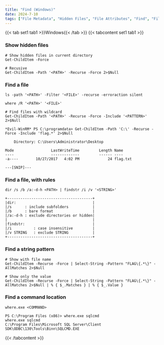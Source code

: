 ```yaml
---
title: "Find (Windows)"
date: 2024-7-10
tags: ["File Metadata", "Hidden Files", "File Attributes", "Find", "Files", "Windows"]
---
```


{{< tab set1 tab1 >}}Windows{{< /tab >}}
{{< tabcontent set1 tab1 >}}

### Show hidden files

```console
# Show hidden files in current directory
Get-ChildItem -Force
```

```console
# Recusive
Get-ChildItem -Path '<PATH>' -Recurse -Force 2>$Null
```

### Find a file

```console
ls -path '<PATH>' -Filter '<FILE>' -recurse -erroraction silent
```

```console
where /R '<PATH>' '<FILE>'
```

```console
# Find files with wildcard
Get-ChildItem -Path '<PATH>' -Recurse -Force -Include '<PATTERN>' 2>$Null
```

```console {class="sample-code"}
*Evil-WinRM* PS C:\programdata> Get-ChildItem -Path 'C:\' -Recurse -Force -Include 'flag.*' 2>$Null

    Directory: C:\Users\Administrator\Desktop

Mode                 LastWriteTime         Length Name
----                 -------------         ------ ----
-a----        10/27/2017   4:02 PM             24 flag.txt

---[SNIP]---
```

### Find a file, with rules

```console
dir /s /b /a:-d-h <PATH> | findstr /i /v '<STRING>'
```

```console
+---------------------------------------+
|dir:                                   |
|/s      : include subfolders           |
|/b      : bare format                  |
|/a:-d-h : exclude directories or hidden|
|                                       |
|findstr:                               |
|/i          : case insensitive         |
|/v STRING   : exclude STRING           |
+---------------------------------------+
```

### Find a string pattern

```console
# Show with file name
Get-ChildItem -Recurse -Force | Select-String -Pattern "FLAG\{.*\}" -AllMatches 2>$Null
```

```console
# Show only the value
Get-ChildItem -Recurse -Force | Select-String -Pattern "FLAG\{.*\}" -AllMatches 2>$Null | % { $_.Matches } | % { $_.Value }
```

### Find a command location

```console
where.exe <COMMAND>
```

```console {class="sample-code"}
PS C:\Program Files (x86)> where.exe sqlcmd
where.exe sqlcmd
C:\Program Files\Microsoft SQL Server\Client SDK\ODBC\130\Tools\Binn\SQLCMD.EXE
```

{{< /tabcontent >}}
